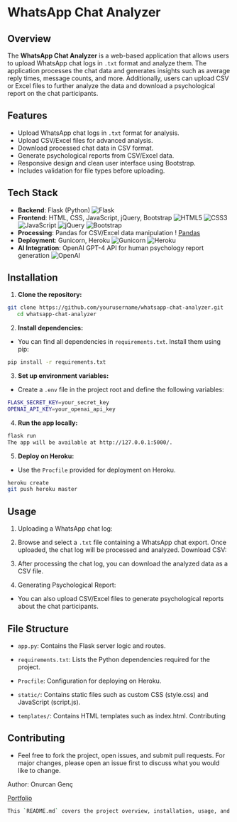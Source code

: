 # WhatsApp Chat Analyzer

## Overview

The **WhatsApp Chat Analyzer** is a web-based application that allows users to upload WhatsApp chat logs in `.txt` format and analyze them. The application processes the chat data and generates insights such as average reply times, message counts, and more. Additionally, users can upload CSV or Excel files to further analyze the data and download a psychological report on the chat participants.

## Features

- Upload WhatsApp chat logs in `.txt` format for analysis.
- Upload CSV/Excel files for advanced analysis.
- Download processed chat data in CSV format.
- Generate psychological reports from CSV/Excel data.
- Responsive design and clean user interface using Bootstrap.
- Includes validation for file types before uploading.
  
## Tech Stack

- **Backend**: Flask (Python) ![Flask](https://img.shields.io/badge/Flask-%23000.svg?style=for-the-badge&logo=flask&logoColor=white)
- **Frontend**: HTML, CSS, JavaScript, jQuery, Bootstrap ![HTML5](https://img.shields.io/badge/HTML5-%23E34F26.svg?style=for-the-badge&logo=html5&logoColor=white) ![CSS3](https://img.shields.io/badge/CSS3-%231572B6.svg?style=for-the-badge&logo=css3&logoColor=white) ![JavaScript](https://img.shields.io/badge/JavaScript-%23F7DF1E.svg?style=for-the-badge&logo=javascript&logoColor=black) ![jQuery](https://img.shields.io/badge/jQuery-%230769AD.svg?style=for-the-badge&logo=jquery&logoColor=white) ![Bootstrap](https://img.shields.io/badge/Bootstrap-%23563D7C.svg?style=for-the-badge&logo=bootstrap&logoColor=white)
- **Processing**: Pandas for CSV/Excel data manipulation ! [Pandas](https://img.shields.io/badge/Pandas-%23150458.svg?style=for-the-badge&logo=pandas&logoColor=white) 
- **Deployment**: Gunicorn, Heroku ![Gunicorn](https://img.shields.io/badge/Gunicorn-%298729.svg?style=for-the-badge&logo=gunicorn&logoColor=white) ![Heroku](https://img.shields.io/badge/Heroku-%23430098.svg?style=for-the-badge&logo=heroku&logoColor=white) 
- **AI Integration**: OpenAI GPT-4 API for human psychology report generation ![OpenAI](https://img.shields.io/badge/OpenAI-%231A1A1A.svg?style=for-the-badge&logo=openai&logoColor=white) 

## Installation

1. **Clone the repository:**

```bash
git clone https://github.com/yourusername/whatsapp-chat-analyzer.git
   cd whatsapp-chat-analyzer
```

2. **Install dependencies:**

- You can find all dependencies in ```requirements.txt```. Install them using pip:

```bash
pip install -r requirements.txt
```

3. **Set up environment variables:**

- Create a ```.env``` file in the project root and define the following variables:

```bash
FLASK_SECRET_KEY=your_secret_key
OPENAI_API_KEY=your_openai_api_key
```

4. **Run the app locally:**

```bash
flask run
The app will be available at http://127.0.0.1:5000/.
```

5. **Deploy on Heroku:**

- Use the ```Procfile``` provided for deployment on Heroku.

```bash
heroku create
git push heroku master
```

## Usage

1. Uploading a WhatsApp chat log:

2. Browse and select a ```.txt``` file containing a WhatsApp chat export.
Once uploaded, the chat log will be processed and analyzed.
Download CSV:

3. After processing the chat log, you can download the analyzed data as a CSV file.

4. Generating Psychological Report:

- You can also upload CSV/Excel files to generate psychological reports about the chat participants.

## File Structure

- ```app.py```: Contains the Flask server logic and routes.

- ```requirements.txt```: Lists the Python dependencies required for the project.

- ```Procfile```: Configuration for deploying on Heroku.

- ```static/```: Contains static files such as custom CSS (style.css) and 
JavaScript (script.js).

- ```templates/```: Contains HTML templates such as index.html.
Contributing


## Contributing

- Feel free to fork the project, open issues, and submit pull requests. For major changes, please open an issue first to discuss what you would like to change.


Author: Onurcan Genç 

[Portfolio](https://onurcangenc.com.tr)



```bash
This `README.md` covers the project overview, installation, usage, and deployment steps while including relevant details from the files you uploaded. Let me know if you'd like any changes!
```




